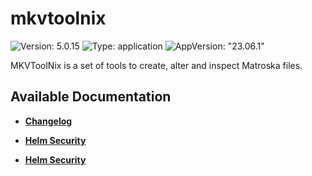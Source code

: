 # mkvtoolnix

![Version: 5.0.15](https://img.shields.io/badge/Version-5.0.15-informational?style=flat-square) ![Type: application](https://img.shields.io/badge/Type-application-informational?style=flat-square) ![AppVersion: "23.06.1"](https://img.shields.io/badge/AppVersion-"23.06.1"-informational?style=flat-square)

MKVToolNix is a set of tools to create, alter and inspect Matroska files.

## Available Documentation

- [**Changelog**](CHANGELOG)

- [**Helm Security**](container-security)

- [**Helm Security**](helm-security)

